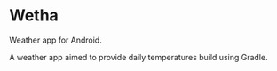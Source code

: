 # Wetha
Weather app for Android.

A weather app aimed to provide daily temperatures build using Gradle.
